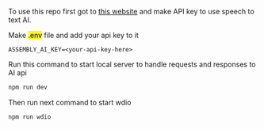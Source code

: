 To use this repo first got to [this website](https://www.assemblyai.com/app "AssemblyAI") and make API key to use speech to text AI.

Make <mark>.env</mark> file and add your api key to it

```.env
ASSEMBLY_AI_KEY=<your-api-key-here>
```

Run this command to start local server to handle requests and responses to AI api

```cmd
npm run dev
```

Then run next command to start wdio

```cmd
npm run wdio
```
